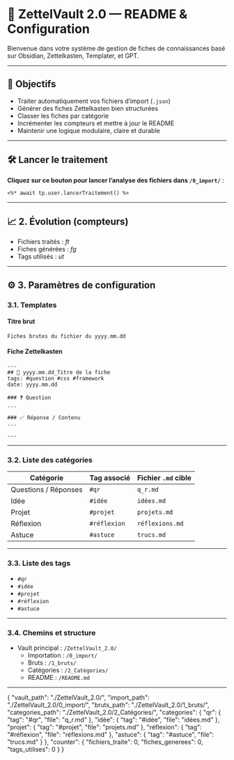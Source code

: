 # 🧠 ZettelVault 2.0 — README & Configuration

Bienvenue dans votre système de gestion de fiches de connaissances basé sur Obsidian, Zettelkasten, Templater, et GPT.

---

## 🎯 Objectifs

- Traiter automatiquement vos fichiers d’import (`.json`)
- Générer des fiches Zettelkasten bien structurées
- Classer les fiches par catégorie
- Incrémenter les compteurs et mettre à jour le README
- Maintenir une logique modulaire, claire et durable

---

## 🛠 Lancer le traitement

**Cliquez sur ce bouton pour lancer l’analyse des fichiers dans `/0_import/`** :

```templater
<%* await tp.user.lancerTraitement() %>
```

---

## 📈 2. Évolution (compteurs)

- Fichiers traités : $ft$
- Fiches générées : $fg$
- Tags utilisés : $ut$

---

## ⚙️ 3. Paramètres de configuration

### 3.1. Templates

#### Titre brut
`Fiches brutes du fichier du yyyy.mm.dd`

#### Fiche Zettelkasten

```
---
## 📌 yyyy.mm.dd_Titre de la fiche
tags: #question #css #framework  
date: yyyy.mm.dd

### ❓ Question
...

### ✅ Réponse / Contenu
...

---
```

---

### 3.2. Liste des catégories

| Catégorie            | Tag associé | Fichier `.md` cible     |
|----------------------|-------------|--------------------------|
| Questions / Réponses | `#qr`       | `q_r.md`                 |
| Idée                 | `#idée`     | `idées.md`               |
| Projet               | `#projet`   | `projets.md`             |
| Réflexion            | `#réflexion`| `réflexions.md`          |
| Astuce               | `#astuce`   | `trucs.md`               |

---

### 3.3. Liste des tags

- `#qr`
- `#idée`
- `#projet`
- `#réflexion`
- `#astuce`

---

### 3.4. Chemins et structure

- Vault principal : `/ZettelVault_2.0/`
  - Importation : `/0_import/`
  - Bruts : `/1_bruts/`
  - Catégories : `/2_Catégories/`
  - README : `/README.md`

---

<!-- CONFIG_START -->
{
  "vault_path": "./ZettelVault_2.0/",
  "import_path": "./ZettelVault_2.0/0_import/",
  "bruts_path": "./ZettelVault_2.0/1_bruts/",
  "categories_path": "./ZettelVault_2.0/2_Catégories/",
  "categories": {
    "qr": {
      "tag": "#qr",
      "file": "q_r.md"
    },
    "idée": {
      "tag": "#idée",
      "file": "idées.md"
    },
    "projet": {
      "tag": "#projet",
      "file": "projets.md"
    },
    "réflexion": {
      "tag": "#réflexion",
      "file": "réflexions.md"
    },
    "astuce": {
      "tag": "#astuce",
      "file": "trucs.md"
    }
  },
  "counter": {
    "fichiers_traite": 0,
    "fiches_generees": 0,
    "tags_utilises": 0
  }
}
<!-- CONFIG_END -->